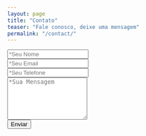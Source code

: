 ```yaml
---
layout: page
title: "Contato"
teaser: "Fale conosco, deixe uma mensagem"
permalink: "/contact/"
---
```

<form action="https://formspree.io/guilherme.dcmsport@gmail.com"
      method="POST">
    <div>
        <input type="text" name="name" placeholder="*Seu Nome" required="required">
    </div>
    <div>
        <input type="email" name="_replyto" placeholder="*Seu Email" required="required">
    </div>
    <div>
        <input type="number" name="phone" placeholder="*Seu Telefone" required="required">
    </div>
    <div>
        <textarea name="message" placeholder="*Sua Mensagem" required="required" rows="6"></textarea>
    </div>
    <input type="submit" value="Enviar">
</form>